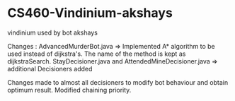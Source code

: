 # CS460-Vindinium-akshays
vindinium used by bot akshays


Changes : 
AdvancedMurderBot.java => Implemented A* algorithm to be used instead of dijkstra's. The name of the method is kept as dijkstraSearch.
StayDecisioner.java and AttendedMineDecisioner.java => additional Decisioners added

Changes made to almost all decisioners to modify bot behaviour and obtain optimum result.
Modified chaining priority.
